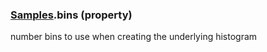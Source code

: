 ### [Samples](Samples.md).bins (property)




number bins to use when creating the underlying histogram

